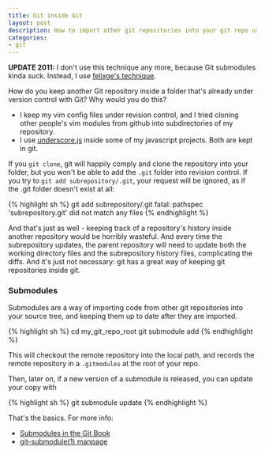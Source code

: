```yaml
---
title: Git inside Git
layout: post
description: How to import other git repositories into your git repo using submodules
categories:
- git
---
```


**UPDATE 2011:** I don't use this technique any more, because Git submodules kinda suck. Instead, I use [felixge's technique][1].

How do you keep another Git repository inside a folder that's already under
version control with Git? Why would you do this?

- I keep my vim config files under revision control, and I tried cloning other
  people's vim modules from github into subdirectories of my repository.
- I use [underscore.js](http://documentcloud.github.com/underscore/) inside some
  of my javascript projects. Both are kept in git.

If you `git clone`, git will happily comply and clone the repository into your
folder, but you won't be able to add the `.git` folder into revision control.
If you try to `git add subrepository/.git`, your request will be ignored, as if
the .git folder doesn't exist at all:

{% highlight sh %}
git add subrepository/.git
fatal: pathspec 'subrepository.git' did not match any files
{% endhighlight %}

And that's just as well - keeping track of a repository's history inside
another repository would be horribly wasteful. And every time the subrepository
updates, the parent repository will need to update both the working directory
files and the subrepository history files, complicating the diffs. And it's
just not necessary: git has a great way of keeping git repositories inside git.

### Submodules

Submodules are a way of importing code from other git repositories into your source tree, and keeping them up to date after they are imported.

{% highlight sh %}
cd my_git_repo_root
git submodule add <remote repository> <local path>
{% endhighlight %}

This will checkout the remote repository into the local path, and records the
remote repository in a `.gitmodules` at the root of your repo.

Then, later on, if a new version of a submodule is released, you can update your
copy with

{% highlight sh %}
git submodule update
{% endhighlight %}

That's the basics. For more info:
- [Submodules in the Git Book](http://book.git-scm.com/5_submodules.html)
- [git-submodule(1) manpage](http://www.kernel.org/pub/software/scm/git/docs/git-submodule.html)

[1]: http://debuggable.com/posts/git-fake-submodules:4b563ee4-f3cc-4061-967e-0e48cbdd56cb
